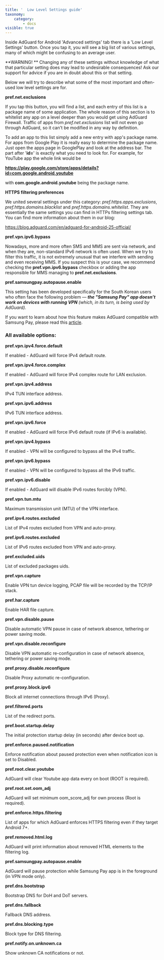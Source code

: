 ```yaml
---
title: '  Low Level Settings guide'
taxonomy:
    category:
        - docs
visible: true
---
```


Inside AdGuard for Android 'Advanced settings' tab there is a 'Low Level Settings' button. Once you tap it, you will see a big list of various settings, many of which might be confusing to an average user.

**WARNING! ** Changing any of these settings without knowledge of what that particular setting does may lead to undesirable consequences! Ask our support for advice if you are in doubt about this or that setting.

Below we will try to describe what some of the most important and often-used low level settings are for.

**pref.net.exclusions**

If you tap this button, you will find a list, and each entry of this list is a package name of some application. The whole reason of this section is to whitelist any app on a level deeper than you would get using AdGuard Firewall. Traffic of apps from _pref.net.exclusions_ list will not even go through AdGuard, so it can't be modified in any way by definition.

To add an app to this list simply add a new entry with app's package name. For apps from Google Play it is really easy to determine the package name. Just open the apps page in GooglePlay and look at the address bar. The part after '**id=**' is exactly what you need to look for. For example, for YouTube app the whole link would be

**https://play.google.com/store/apps/details?id=com.google.android.youtube**

with **com.google.android.youtube** being the package name.

**HTTPS filtering preferences**

We united several settings under this category: _pref.https.apps.exclusions_, _pref.https.domains.blacklist_ and _pref.https.domains.whitelist_. They are essentially the same settings you can find in HTTPs filtering settings tab. You can find more information about them in our blog:

<https://blog.adguard.com/en/adguard-for-android-25-official/>

**pref.vpn.ipv6.bypass**

Nowadays, more and more often SMS and MMS are sent via network, and when they are, non-standard IPv6 network is often used. When we try to filter this traffic, it is not extremely unusual that we interfere with sending and even receiving MMS. If you suspect this is your case, we recommend checking the **pref.vpn.ipv6.bypass** checkbox or adding the app responsible for MMS managing to **pref.net.exclusions**.

**pref.samsungpay.autopause.enable**

This setting has been developed specifically for the South Korean users who often face the following problem — ***the "Samsung Pay" app doesn’t work on devices with running VPN** (which, in its turn, is being used by AdGuard).* 

If you want to learn about how this feature makes AdGuard compatible with Samsung Pay, please read this [article](https://kb.adguard.com/en/android/solving-problems/samsung-pay).


### All available options:

  **pref.vpn.ipv4.force.default**
   
If enabled - AdGuard will force IPv4 default route.

  **pref.vpn.ipv4.force.complex**

If enabled - AdGuard will force IPv4 complex route for LAN exclusion.
   
  **pref.vpn.ipv4.address**

IPv4 TUN interface address.

   **pref.vpn.ipv6.address**

IPv6 TUN interface address.

   **pref.vpn.ipv6.force**
   
If enabled - AdGuard will force IPv6 default route (if IPv6 is available).

   **pref.vpn.ipv4.bypass**
   
If enabled - VPN will be configured to bypass all the IPv4 traffic.

   **pref.vpn.ipv6.bypass**

If enabled - VPN will be configured to bypass all the IPv6 traffic.

   **pref.vpn.ipv6.disable**

If enabled - AdGuard will disable IPv6 routes forcibly (VPN).

   **pref.vpn.tun.mtu**
   
Maximum transmission unit (MTU) of the VPN interface.
 
   **pref.ipv4.routes.excluded**

List of IPv4 routes excluded from VPN and auto-proxy.
   
   **pref.ipv6.routes.excluded**
   
List of IPv6 routes excluded from VPN and auto-proxy.

   **pref.excluded.uids**

List of excluded packages uids.

  **pref.vpn.capture**

Enable VPN tun device logging, PCAP file will be recorded by the TCP/IP stack.
  
  **pref.har.capture**

Enable HAR file capture.

  **pref.vpn.disable.pause**
   
Disable automatic VPN pause in case of network absence, tethering or power saving mode.

  **pref.vpn.disable.reconfigure**

Disable VPN automatic re-configuration in case of network absence, tethering or power saving mode.

  **pref.proxy.disable.reconfigure**

Disable Proxy automatic re-configuration.

  **pref.proxy.block.ipv6**

Block all internet connections through IPv6 (Proxy).

  **pref.filtered.ports**

List of the redirect ports.

  **pref.boot.startup.delay**

The initial protection startup delay (in seconds) after device boot up.

  **pref.enforce.paused.notification**

Enforce notification about paused protection even when notification icon is set to Disabled.

  **pref.root.clear.youtube**
  
AdGuard will clear Youtube app data every on boot (ROOT is required).

  **pref.root.set.oom_adj**
   
AdGuard will set minimum oom_score_adj for own process (Root is required).

  **pref.enforce.https.filtering**
   
List of apps for which AdGuard enforces HTTPS filtering even if they target Android 7+.

  **pref.removed.html.log**

AdGuard will print information about removed HTML elements to the filtering log.
    
  **pref.samsungpay.autopause.enable**

AdGuard will pause protection while Samsung Pay app is in the foreground (in VPN mode only).

  **pref.dns.bootstrap**
   
 Bootstrap DNS for DoH and DoT servers.
   
 **pref.dns.fallback**
   
Fallback DNS address.

 **pref.dns.blocking.type**
   
 Block type for DNS filtering.

 **pref.notify.on.unknown.ca**

 Show unknown CA notifications or not.
